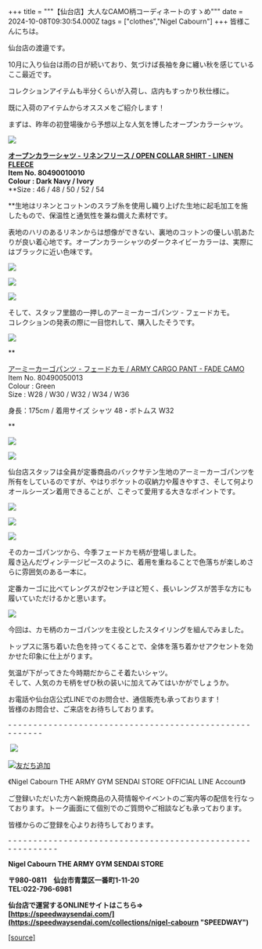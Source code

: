 +++
title = """【仙台店】大人なCAMO柄コーディネートのすゝめ"""
date = 2024-10-08T09:30:54.000Z
tags = ["clothes","Nigel Cabourn"]
+++
皆様こんにちは。  
  
仙台店の渡邉です。  
  
10月に入り仙台は雨の日が続いており、気づけば長袖を身に纏い秋を感じているここ最近です。  
  
コレクションアイテムも半分くらいが入荷し、店内もすっかり秋仕様に。  
  
  
既に入荷のアイテムからオススメをご紹介します！  
  
まずは、昨年の初登場後から予想以上な人気を博したオープンカラーシャツ。  
  
  

![](https://cdn.shopify.com/s/files/1/0094/9295/5196/files/5_8c9f8358-4eeb-4450-afae-52b79f608686_600x600.jpg?v=1728367073)

  
[**オープンカラーシャツ - リネンフリース / OPEN COLLAR SHIRT - LINEN FLEECE**](https://cabourn.jp/products/80490010010)  
**Item No. 80490010010**  
**Colour : Dark Navy / Ivory**  
**Size : 46 / 48 / 50 / 52 / 54  
  
  
**生地はリネンとコットンのスラブ糸を使用し織り上げた生地に起毛加工を施したもので、保温性と通気性を兼ね備えた素材です。  
  
表地のハリのあるリネンからは想像ができない、裏地のコットンの優しい肌あたりが良い着心地です。オープンカラーシャツのダークネイビーカラーは、実際にはブラックに近い色味です。  

![](https://cdn.shopify.com/s/files/1/0094/9295/5196/files/12_c5c10cf7-ab3e-470a-9d8e-6d6b263a839d_600x600.jpg?v=1728367074)

![](https://cdn.shopify.com/s/files/1/0094/9295/5196/files/11_3b6044bd-32e4-4926-bf89-e84373be73d7_600x600.jpg?v=1728367073)

![](https://cdn.shopify.com/s/files/1/0094/9295/5196/files/13_ba6880d3-ce36-4fc1-b417-a5b2a468fd5b_600x600.jpg?v=1728367065)

そして、スタッフ里舘の一押しのアーミーカーゴパンツ - フェードカモ。  
コレクションの発表の際に一目惚れして、購入したそうです。

![](https://cdn.shopify.com/s/files/1/0094/9295/5196/files/6_cbf733f6-b568-43aa-a014-145b38b17c98_600x600.jpg?v=1728367074)

**  
  
[アーミーカーゴパンツ - フェードカモ / ARMY CARGO PANT - FADE CAMO](https://cabourn.jp/products/80490050013)  
Item No. 80490050013  
Colour : Green  
Size : W28 / W30 / W32 / W34 / W36  
  
身長：175cm / 着用サイズ シャツ 48・ボトムス W32  
  
  
**

![](https://cdn.shopify.com/s/files/1/0094/9295/5196/files/2_8675adb8-0d4c-45c2-b991-57f5eeefa74f_600x600.jpg?v=1728379711)

![](https://cdn.shopify.com/s/files/1/0094/9295/5196/files/4_e336c5d2-f7f5-421b-b842-ae0574e24166_600x600.jpg?v=1728367074)

  
  
仙台店スタッフは全員が定番商品のバックサテン生地のアーミーカーゴパンツを所有をしているのですが、やはりポケットの収納力や履きやすさ、そして何よりオールシーズン着用できることが、こぞって愛用する大きなポイントです。  
  

![](https://cdn.shopify.com/s/files/1/0094/9295/5196/files/10_131b6949-8ebb-43af-b59f-b6e0259b4c9b_600x600.jpg?v=1728367072)

  
  

![](https://cdn.shopify.com/s/files/1/0094/9295/5196/files/7_0701a2b5-4d20-47b3-b3ba-f1bd97685fac_600x600.jpg?v=1728367070)

  
  

![](https://cdn.shopify.com/s/files/1/0094/9295/5196/files/8_a3f681ae-a3fa-4e91-8607-f792480f906b_600x600.jpg?v=1728367069)

  
  
そのカーゴパンツから、今季フェードカモ柄が登場しました。  
履き込んだヴィンテージピースのように、着用を重ねることで色落ちが楽しめさらに雰囲気のある一本に。  
  
定番カーゴに比べてレングスが2センチほど短く、長いレングスが苦手な方にも履いていただけるかと思います。  
  

![](https://cdn.shopify.com/s/files/1/0094/9295/5196/files/9_41e5a5af-e2ab-4362-b590-aa4aae5dd36e_600x600.jpg?v=1728367068)

  
今回は、カモ柄のカーゴパンツを主役としたスタイリングを組んでみました。  
  
トップスに落ち着いた色を持ってくることで、全体を落ち着かせアクセントを効かせた印象に仕上がります。  
  
  
気温が下がってきた今時期だからこそ着たいシャツ。  
そして、人気のカモ柄をぜひ秋の装いに加えてみてはいかがでしょうか。  
  
  
お電話や仙台店公式LINEでのお問合せ、通信販売も承っております！  
皆様のお問合せ、ご来店をお待ちしております。  
  

\- - - - - - - - - - - - - - - - - - - - - - - - - - - - - - - - - - - - - - - - - - - - - - - - - - - - - - -  

 ![](https://cdn.shopify.com/s/files/1/0094/9295/5196/files/M_gainfriends_qr_480x480.png?v=1656066888)

[![友だち追加](https://scdn.line-apps.com/n/line_add_friends/btn/ja.png)](https://lin.ee/RCGlggT)

《Nigel Cabourn THE ARMY GYM SENDAI STORE OFFICIAL LINE Account》

ご登録いただいた方へ新規商品の入荷情報やイベントのご案内等の配信を行なっております。トーク画面にて個別でのご質問やご相談なども承っております。

皆様からのご登録を心よりお待ちしております。

\- - - - - - - - - - - - - - - - - - - - - - - - - - - - - - - - - - - - - - - - - - - - - - - - - - - - - - - - - - 

**Nigel Cabourn THE ARMY GYM SENDAI STORE**

**〒980-0811　仙台市青葉区一番町1-11-20  
TEL:022-796-6981**

**仙台店で運営するONLINEサイトはこちら⇒　[https://speedwaysendai.com/](https://speedwaysendai.com/collections/nigel-cabourn "SPEEDWAY")**

[[source]](https://cabourn.jp/blogs/shop-info/sendai20241008)
